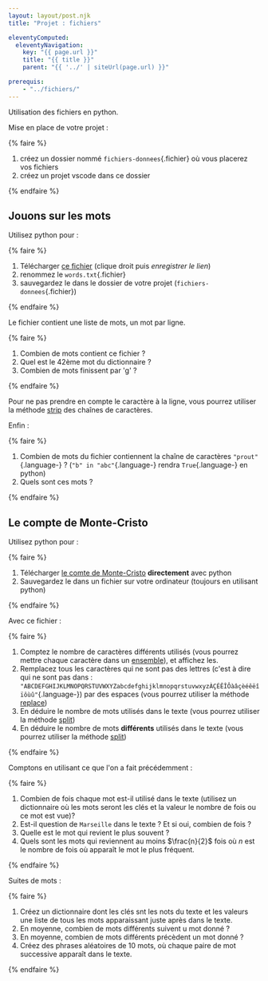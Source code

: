 ```yaml
---
layout: layout/post.njk 
title: "Projet : fichiers"

eleventyComputed:
  eleventyNavigation:
    key: "{{ page.url }}"
    title: "{{ title }}"
    parent: "{{ '../' | siteUrl(page.url) }}"

prerequis:
    - "../fichiers/"
---
```


<!-- début résumé -->

Utilisation des fichiers en python.

<!-- end résumé -->

Mise en place de votre projet :

{% faire %}

1. créez un dossier nommé `fichiers-donnees`{.fichier} où vous placerez vos fichiers
2. créez un projet vscode dans ce dossier

{% endfaire %}

## Jouons sur les mots

Utilisez python pour :

{% faire %}

1. Télécharger [ce fichier](https://gist.githubusercontent.com/wchargin/8927565/raw/d9783627c731268fb2935a731a618aa8e95cf465/words) (clique droit puis *enregistrer le lien*)
2. renommez le `words.txt`{.fichier}
3. sauvegardez le dans le dossier de votre projet (`fichiers-donnees`{.fichier})

{% endfaire %}

Le fichier contient une liste de mots, un mot par ligne.

{% faire %}

1. Combien de mots contient ce fichier ?
2. Quel est le 42ème mot du dictionnaire ?
3. Combien de mots finissent par 'g' ?

{% endfaire %}

Pour ne pas prendre en compte le caractère à la ligne, vous pourrez utiliser la méthode [strip](https://docs.python.org/fr/3/library/stdtypes.html#str.strip) des chaînes de caractères.

Enfin :

{% faire %}

1. Combien de mots du fichier contiennent la chaîne de caractères `"prout"`{.language-} ? (`"b" in "abc"`{.language-} rendra `True`{.language-} en python)
2. Quels sont ces mots ?

{% endfaire %}

## Le compte de Monte-Cristo

Utilisez python pour :

{% faire %}

1. Télécharger [le comte de Monte-Cristo](http://www.gutenberg.org/cache/epub/17989/pg17989.txt) **directement** avec python
2. Sauvegardez le dans un fichier sur votre ordinateur (toujours en utilisant python)

{% endfaire %}

Avec ce fichier :

{% faire %}

1. Comptez le nombre de caractères différents utilisés (vous pourrez mettre chaque caractère dans un [ensemble](https://docs.python.org/fr/3/tutorial/datastructures.html#sets)), et affichez les.
2. Remplacez tous les caractères qui ne sont pas des lettres (c'est à dire qui ne sont pas dans : `"ABCDEFGHIJKLMNOPQRSTUVWXYZabcdefghijklmnopqrstuvwxyzÀÇÉÊÎÔàâçèéêëîïôùû"`{.language-}) par des espaces (vous pourrez utiliser la méthode [replace](https://docs.python.org/fr/3/library/stdtypes.html#str.replace))
3. En déduire le nombre de mots utilisés dans le texte (vous pourrez utiliser la méthode [split](https://docs.python.org/fr/3/library/stdtypes.html#str.split))
4. En déduire le nombre de mots **différents** utilisés dans le texte (vous pourrez utiliser la méthode [split](https://docs.python.org/fr/3/library/stdtypes.html#str.split))

{% endfaire %}

Comptons en utilisant ce que l'on a fait précédemment :

{% faire %}

1. Combien de fois chaque mot est-il utilisé dans le texte (utilisez un dictionnaire où les mots seront les clés et la valeur le nombre de fois ou ce mot est vue)?
2. Est-il question de `Marseille` dans le texte ? Et si oui, combien de fois ?
3. Quelle est le mot qui revient le plus souvent ?
4. Quels sont les mots qui reviennent au moins $\frac{n}{2}$ fois où $n$ est le nombre de fois où apparaît le mot le plus fréquent.

{% endfaire %}

Suites de mots :

{% faire %}

1. Créez un dictionnaire dont les clés snt les nots du texte et les valeurs une liste de tous les mots apparaissant juste après dans le texte.
2. En moyenne, combien de mots différents suivent u mot donné ?
3. En moyenne, combien de mots différents précèdent un mot donné ?
4. Créez des phrases aléatoires de 10 mots, où chaque paire de mot successive apparaît dans le texte.

{% endfaire %}

